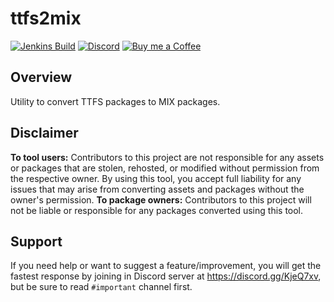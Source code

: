 # ttfs2mix
[![Jenkins Build](https://img.shields.io/jenkins/build?jobUrl=https%3A%2F%2Fci.unstoppable.work%2Fjob%2FRenegade%2520Tools%2Fjob%2Fttfs2mix%2F)](https://ci.unstoppable.work/job/Renegade%20Tools/job/ttfs2mix/)
[![Discord](https://img.shields.io/discord/647431164138749966?label=support)](https://discord.gg/KjeQ7xv)
[![Buy me a Coffee](https://img.shields.io/badge/buy%20me%20a%20coffee-yellow)](https://buymeacoffee.com/theunstoppable)

## Overview
Utility to convert TTFS packages to MIX packages.

## Disclaimer
**To tool users:** Contributors to this project are not responsible for any assets or packages that are stolen, rehosted, or modified without permission from the respective owner. By using this tool, you accept full liability for any issues that may arise from converting assets and packages without the owner's permission.
**To package owners:** Contributors to this project will not be liable or responsible for any packages converted using this tool.

## Support
If you need help or want to suggest a feature/improvement, you will get the fastest response by joining in Discord server at https://discord.gg/KjeQ7xv, but be sure to read `#important` channel first.
